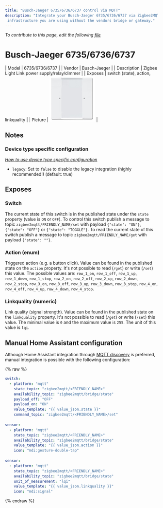 ```yaml
---
title: "Busch-Jaeger 6735/6736/6737 control via MQTT"
description: "Integrate your Busch-Jaeger 6735/6736/6737 via Zigbee2MQTT with whatever smart home
 infrastructure you are using without the vendors bridge or gateway."
---
```


*To contribute to this page, edit the following
[file](https://github.com/Koenkk/zigbee2mqtt.io/blob/master/docs/devices/6735_6736_6737.md)*

# Busch-Jaeger 6735/6736/6737

| Model | 6735/6736/6737  |
| Vendor  | Busch-Jaeger  |
| Description | Zigbee Light Link power supply/relay/dimmer |
| Exposes | switch (state), action, linkquality |
| Picture | ![Busch-Jaeger 6735/6736/6737](../images/devices/6735-6736-6737.jpg) |

## Notes

### Device type specific configuration
*[How to use device type specific configuration](../information/configuration.md)*

* `legacy`: Set to `false` to disable the legacy integration (highly recommended!) (default: true)



## Exposes
### Switch 
The current state of this switch is in the published state under the `state` property (value is `ON` or `OFF`).
To control this switch publish a message to topic `zigbee2mqtt/FRIENDLY_NAME/set` with payload `{"state": "ON"}`, `{"state": "OFF"}` or `{"state": "TOGGLE"}`.
To read the current state of this switch publish a message to topic `zigbee2mqtt/FRIENDLY_NAME/get` with payload `{"state": ""}`.

### Action (enum)
Triggered action (e.g. a button click).
Value can be found in the published state on the `action` property.
It's not possible to read (`/get`) or write (`/set`) this value.
The possible values are: `row_1_on`, `row_1_off`, `row_1_up`, `row_1_down`, `row_1_stop`, `row_2_on`, `row_2_off`, `row_2_up`, `row_2_down`, `row_2_stop`, `row_3_on`, `row_3_off`, `row_3_up`, `row_3_down`, `row_3_stop`, `row_4_on`, `row_4_off`, `row_4_up`, `row_4_down`, `row_4_stop`.

### Linkquality (numeric)
Link quality (signal strength).
Value can be found in the published state on the `linkquality` property.
It's not possible to read (`/get`) or write (`/set`) this value.
The minimal value is `0` and the maximum value is `255`.
The unit of this value is `lqi`.

## Manual Home Assistant configuration
Although Home Assistant integration through [MQTT discovery](../integration/home_assistant) is preferred,
manual integration is possible with the following configuration:


{% raw %}
```yaml
switch:
  - platform: "mqtt"
    state_topic: "zigbee2mqtt/<FRIENDLY_NAME>"
    availability_topic: "zigbee2mqtt/bridge/state"
    payload_off: "OFF"
    payload_on: "ON"
    value_template: "{{ value_json.state }}"
    command_topic: "zigbee2mqtt/<FRIENDLY_NAME>/set"

sensor:
  - platform: "mqtt"
    state_topic: "zigbee2mqtt/<FRIENDLY_NAME>"
    availability_topic: "zigbee2mqtt/bridge/state"
    value_template: "{{ value_json.action }}"
    icon: "mdi:gesture-double-tap"

sensor:
  - platform: "mqtt"
    state_topic: "zigbee2mqtt/<FRIENDLY_NAME>"
    availability_topic: "zigbee2mqtt/bridge/state"
    unit_of_measurement: "lqi"
    value_template: "{{ value_json.linkquality }}"
    icon: "mdi:signal"
```
{% endraw %}


